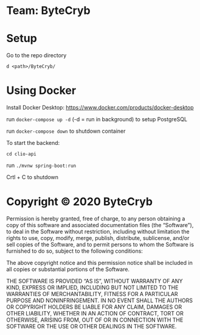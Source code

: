 # Team: ByteCryb

# Setup

Go to the repo directory

```d <path>/ByteCryb/```

# Using Docker

Install Docker Desktop: https://www.docker.com/products/docker-desktop

run ```docker-compose up -d``` (-d = run in background) to setup PostgreSQL

run ```docker-compose down``` to shutdown container

To start the backend:

```cd clio-api```

run ```./mvnw spring-boot:run```

Crtl + C to shutdown

# Copyright © 2020 ByteCryb

Permission is hereby granted, free of charge, to any person obtaining a copy of this software and associated documentation files (the “Software”), to deal in the Software without restriction, including without limitation the rights to use, copy, modify, merge, publish, distribute, sublicense, and/or sell copies of the Software, and to permit persons to whom the Software is furnished to do so, subject to the following conditions:

The above copyright notice and this permission notice shall be included in all copies or substantial portions of the Software.

THE SOFTWARE IS PROVIDED “AS IS”, WITHOUT WARRANTY OF ANY KIND, EXPRESS OR IMPLIED, INCLUDING BUT NOT LIMITED TO THE WARRANTIES OF MERCHANTABILITY, FITNESS FOR A PARTICULAR PURPOSE AND NONINFRINGEMENT. IN NO EVENT SHALL THE AUTHORS OR COPYRIGHT HOLDERS BE LIABLE FOR ANY CLAIM, DAMAGES OR OTHER LIABILITY, WHETHER IN AN ACTION OF CONTRACT, TORT OR OTHERWISE, ARISING FROM, OUT OF OR IN CONNECTION WITH THE SOFTWARE OR THE USE OR OTHER DEALINGS IN THE SOFTWARE.
